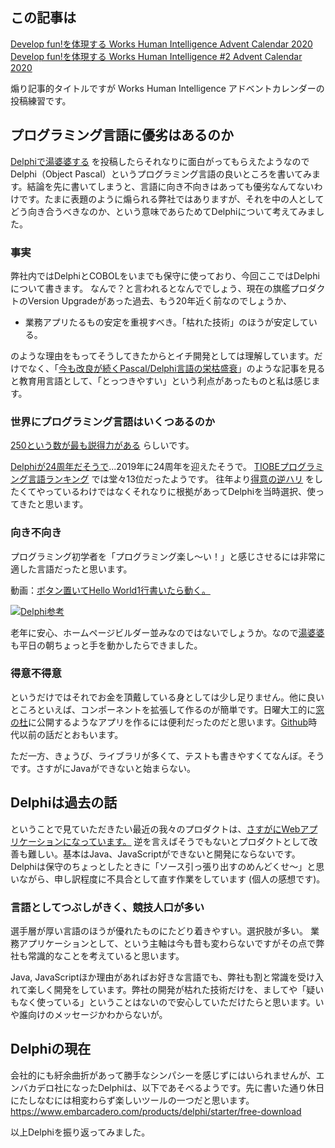 ## この記事は

[Develop fun!を体現する Works Human Intelligence Advent Calendar 2020](https://qiita.com/advent-calendar/2020/whi)
[Develop fun!を体現する Works Human Intelligence #2 Advent Calendar 2020](https://qiita.com/advent-calendar/2020/whi-2)

煽り記事的タイトルですが Works Human Intelligence アドベントカレンダーの投稿練習です。

## プログラミング言語に優劣はあるのか

[Delphiで湯婆婆する](https://qiita.com/e99h2121/items/0aba0ce4b5b4d1c27505) を投稿したらそれなりに面白がってもらえたようなのでDelphi（Object Pascal）というプログラミング言語の良いところを書いてみます。結論を先に書いてしまうと、言語に向き不向きはあっても優劣なんてないわけです。たまに表題のように煽られる弊社ではありますが、それを中の人としてどう向き合うべきなのか、という意味であらためてDelphiについて考えてみました。

### 事実
弊社内ではDelphiとCOBOLをいまでも保守に使っており、今回ここではDelphiについて書きます。
なんで？と言われるとなんででしょう、現在の旗艦プロダクトのVersion Upgradeがあった過去、もう20年近く前なのでしょうか、

- 業務アプリたるもの安定を重視すべき。「枯れた技術」のほうが安定している。

のような理由をもってそうしてきたからとイチ開発としては理解しています。だけでなく、「[今も改良が続くPascal/Delphi言語の栄枯盛衰](https://news.mynavi.jp/article/programinglanguageoftheworld-22/)」のような記事を見ると教育用言語として、「とっつきやすい」という利点があったものと私は感じます。


### 世界にプログラミング言語はいくつあるのか

[250という数が最も説得力がある](https://techracho.bpsinc.jp/oasist/2018_12_24/65739#:~:text=1.%20%E3%83%97%E3%83%AD%E3%82%B0%E3%83%A9%E3%83%9F%E3%83%B3%E3%82%B0%E8%A8%80%E8%AA%9E%E3%81%AE%E6%95%B0,%E3%81%A8%E8%A8%80%E3%82%8F%E3%82%8C%E3%81%A6%E3%81%84%E3%81%BE%E3%81%99%E3%80%82) らしいです。

[Delphiが24周年だそうで](https://kabukawa.hatenablog.jp/entry/2019/02/14/153012#Delphi-is-%E4%BD%95)...2019年に24周年を迎えたそうで。
[TIOBEプログラミング言語ランキング](https://news.mynavi.jp/article/20190910-891939/) では堂々13位だったようです。
往年より[得意の逆ハリ](http://ikadoku.blog76.fc2.com/blog-entry-950.html) をしたくてやっているわけではなくそれなりに根拠があってDelphiを当時選択、使ってきたと思います。

### 向き不向き

プログラミング初学者を「プログラミング楽し～い！」と感じさせるには非常に適した言語だったと思います。

動画：[ボタン置いてHello World1行書いたら動く。](https://www.youtube.com/watch?v=Ob0gHLQM0mU)

[![Delphi参考](http://img.youtube.com/vi/Ob0gHLQM0mU/0.jpg)](http://www.youtube.com/watch?v=Ob0gHLQM0mU)

老年に安心、ホームページビルダー並みなのではないでしょうか。なので[湯婆婆](https://qiita.com/e99h2121/items/0aba0ce4b5b4d1c27505)も平日の朝ちょっと手を動かしたらできました。


### 得意不得意

というだけではそれでお金を頂戴している身としては少し足りません。他に良いところといえば、コンポーネントを拡張して作るのが簡単です。日曜大工的に[窓の杜](https://forest.watch.impress.co.jp/)に公開するようなアプリを作るには便利だったのだと思います。[Github](https://en.wikipedia.org/wiki/GitHub)時代以前の話だとおもいます。

ただ一方、きょうび、ライブラリが多くて、テストも書きやすくてなんぼ。そうです。さすがにJavaができないと始まらない。

## Delphiは過去の話

ということで見ていただきたい最近の我々のプロダクトは、[さすがにWebアプリケーションになっています。](https://www.works-hi.co.jp/products/hcm/talent-search) 逆を言えばそうでもないとプロダクトとして改善も難しい。基本はJava、JavaScriptができないと開発にならないです。Delphiは保守のちょっとしたときに「ソース引っ張り出すのめんどくせ～」と思いながら、申し訳程度に不具合として直す作業をしています (個人の感想です)。

### 言語としてつぶしがきく、競技人口が多い

選手層が厚い言語のほうが優れたものにたどり着きやすい。選択肢が多い。
業務アプリケーションとして、という主軸は今も昔も変わらないですがその点で弊社も常識的なことを考えていると思います。

Java, JavaScriptほか理由があればお好きな言語でも、弊社も割と常識を受け入れて楽しく開発をしています。弊社の開発が枯れた技術だけを、ましてや「疑いもなく使っている」ということはないので安心していただけたらと思います。いや誰向けのメッセージかわからないが。


## Delphiの現在

会社的にも紆余曲折があって勝手なシンパシーを感じずにはいられませんが、エンバカデロ社になったDelphiは、以下であそべるようです。先に書いた通り休日にたしなむには相変わらず楽しいツールの一つだと思います。
https://www.embarcadero.com/products/delphi/starter/free-download

以上Delphiを振り返ってみました。
